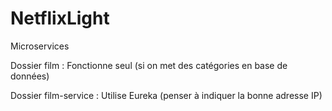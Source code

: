 # NetflixLight
Microservices

Dossier film : Fonctionne seul (si on met des catégories en base de données)

Dossier film-service : Utilise Eureka (penser à indiquer la bonne adresse IP)
